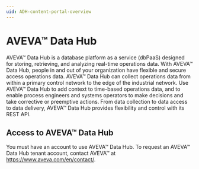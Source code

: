 ```yaml
---
uid: ADH-content-portal-overview
---
```


# AVEVA™ Data Hub

AVEVA™ Data Hub is a database platform as a service (dbPaaS) designed for storing, retrieving, and analyzing real-time operations data. With AVEVA™ Data Hub, people in and out of your organization have flexible and secure access operations data. AVEVA™ Data Hub can collect operations data from within a primary control network to the edge of the industrial network. Use AVEVA™ Data Hub to add context to time-based operations data, and to enable process engineers and systems operators to make decisions and take corrective or preemptive actions. From data collection to data access to data delivery, AVEVA™ Data Hub provides flexibility and control with its REST API. 

## Access to AVEVA™ Data Hub

You must have an account to use AVEVA™ Data Hub. To request an AVEVA™ Data Hub tenant account, contact AVEVA™ at https://www.aveva.com/en/contact/.

